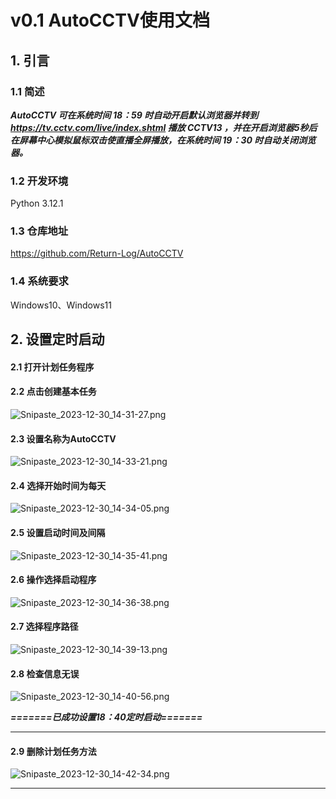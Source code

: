 # v0.1 AutoCCTV使用文档

## 1. 引言

### 1.1 简述

***AutoCCTV 可在系统时间 18：59 时自动开启默认浏览器并转到 https://tv.cctv.com/live/index.shtml 播放 CCTV13 ，并在开启浏览器5秒后在屏幕中心模拟鼠标双击使直播全屏播放，在系统时间 19：30 时自动关闭浏览器。***

### 1.2 开发环境

Python 3.12.1

### 1.3 仓库地址

https://github.com/Return-Log/AutoCCTV

### 1.4 系统要求

Windows10、Windows11

## 2. 设置定时启动

#### 2.1 打开计划任务程序

#### 2.2 点击创建基本任务

![Snipaste_2023-12-30_14-31-27.png](https://s2.loli.net/2023/12/30/HUudwaj5L8YApVz.png)

#### 2.3 设置名称为AutoCCTV

![Snipaste_2023-12-30_14-33-21.png](https://s2.loli.net/2023/12/30/LIh8ZVeCDz6bxKW.png)

#### 2.4 选择开始时间为每天

![Snipaste_2023-12-30_14-34-05.png](https://s2.loli.net/2023/12/30/y4kIXBZ5vaOrE6p.png)

#### 2.5 设置启动时间及间隔

![Snipaste_2023-12-30_14-35-41.png](https://s2.loli.net/2023/12/30/pajbgSL6QDmu21K.png)

#### 2.6 操作选择启动程序

![Snipaste_2023-12-30_14-36-38.png](https://s2.loli.net/2023/12/30/zjEvbJcArqW4SeB.png)

#### 2.7 选择程序路径

![Snipaste_2023-12-30_14-39-13.png](https://s2.loli.net/2023/12/30/72jW9IngMRwCh51.png)

#### 2.8 检查信息无误

![Snipaste_2023-12-30_14-40-56.png](https://s2.loli.net/2023/12/30/UBx3J1mbsuGwgY6.png)

***=======已成功设置18：40定时启动=======***

------

#### 2.9 删除计划任务方法

![Snipaste_2023-12-30_14-42-34.png](https://s2.loli.net/2023/12/30/HxNkVqcGK3bW6YB.png)

------





